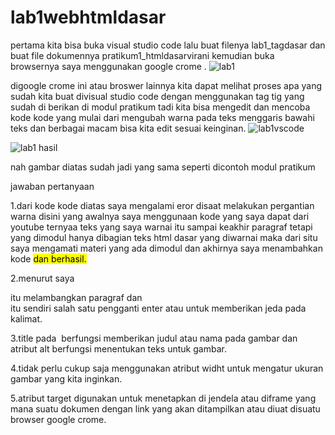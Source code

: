 # lab1webhtmldasar
pertama kita bisa buka visual studio code lalu buat filenya lab1_tagdasar dan buat file dokumennya pratikum1_htmldasarvirani kemudian buka browsernya saya menggunakan google crome .
![lab1](https://user-images.githubusercontent.com/57024231/113469664-a11e4000-9479-11eb-9d65-49438fdb4778.PNG)

digoogle crome ini atau broswer lainnya kita dapat melihat proses apa yang sudah kita buat divisual studio code dengan menggunakan tag tig yang sudah di berikan di modul pratikum tadi kita bisa mengedit dan mencoba kode kode yang mulai dari mengubah warna pada teks menggaris bawahi teks dan berbagai macam bisa kita edit sesuai keinginan.
![lab1vscode](https://user-images.githubusercontent.com/57024231/113468367-f05f7300-946f-11eb-9480-1d1927795518.PNG)

![lab1 hasil](https://user-images.githubusercontent.com/57024231/113468537-eab65d00-9470-11eb-9e3b-9fad2785ebe2.PNG)

nah gambar diatas sudah jadi yang sama seperti dicontoh modul pratikum 

jawaban pertanyaan

1.dari kode kode diatas saya mengalami eror disaat melakukan pergantian warna disini yang awalnya saya menggunaan kode yang saya dapat dari youtube ternyaa teks yang saya warnai itu sampai keakhir paragraf tetapi yang dimodul hanya dibagian teks html dasar yang diwarnai maka dari situ saya mengamati materi yang ada dimodul dan akhirnya saya menambahkan kode <mark> dan berhasil.

2.menurut saya <p> itu melambangkan paragraf dan <br> itu sendiri salah satu pengganti enter atau untuk memberikan jeda pada kalimat.

3.title pada <img> berfungsi memberikan judul atau nama pada gambar dan atribut alt berfungsi menentukan teks untuk gambar. 

4.tidak perlu cukup saja menggunakan atribut widht untuk mengatur ukuran gambar yang kita inginkan.

5.atribut target digunakan untuk menetapkan di jendela atau diframe yang mana suatu dokumen dengan link yang akan ditampilkan atau diuat disuatu browser google crome.
